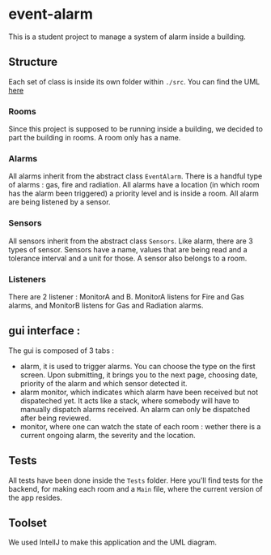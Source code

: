 # event-alarm
This is a student project to manage a system of alarm inside a building.  

## Structure 
Each set of class is inside its own folder within `./src`. 
You can find the UML [here](./img/diagram_with_methods.png "uml")

### Rooms
Since this project is supposed to be running inside a building, we decided to part the building in 
rooms. A room only has a name.

### Alarms
All alarms inherit from the abstract class `EventAlarm`. There is a handful type of alarms : gas, fire and radiation.
All alarms have a location (in which room has the alarm been triggered) a priority level and is 
inside a room.
All alarm are being listened by a sensor.


### Sensors
All sensors inherit from the abstract class `Sensors`. Like alarm, there are 3 types of sensor. 
Sensors have a name, values that are being read and a tolerance interval and a unit for those. 
A sensor also belongs to a room.

### Listeners 
There are 2 listener : MonitorA and B. MonitorA listens for Fire and Gas alarms, and MonitorB listens for Gas and Radiation alarms.


## gui interface : 
The gui is composed of 3 tabs : 
* alarm, it is used to trigger alarms. You can choose the type on the first screen. Upon submitting, 
it brings you to the next page, choosing date, priority of the alarm and which sensor detected it.
* alarm monitor, which indicates which alarm have been received but not dispateched yet. It acts like a stack,
where somebody will have to manually dispatch alarms received. An alarm can only be dispatched after being reviewed. 
* monitor, where one can watch the state of each room : wether there is a current ongoing alarm, the severity and the location.

## Tests 
All tests have been done inside the `Tests` folder. Here you'll find tests for the backend, for making each room and a `Main` file, 
where the current version of the app resides. 

## Toolset 
We used IntelIJ to make this application and the UML diagram.
